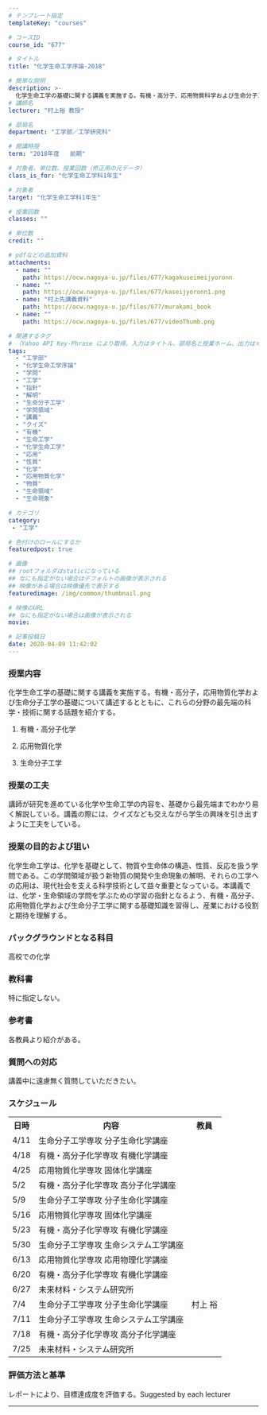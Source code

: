 ```yaml
---
# テンプレート指定
templateKey: "courses"

# コースID
course_id: "677"

# タイトル
title: "化学生命工学序論-2018"

# 簡単な説明
description: >-
  化学生命工学の基礎に関する講義を実施する。有機・高分子、応用物質科学および生命分子工学の基礎について講述するとともに、これらの分野の最先端の化学・技術に関する話題を紹介する。 1. 有機・高分子化学　2. 応用物質化学　3. 生命分子化学 ....
# 講師名
lecturer: "村上裕 教授"

# 部局名
department: "工学部／工学研究科"

# 開講時限
term: "2018年度	前期"

# 対象者、単位数、授業回数（修正用の元データ）
class_is_for: "化学生命工学科1年生"

# 対象者
target: "化学生命工学科1年生"

# 授業回数
classes: ""

# 単位数
credit: ""

# pdfなどの追加資料
attachments:
  - name: "" 
    path: https://ocw.nagoya-u.jp/files/677/kagakuseimeijyoronn
  - name: "" 
    path: https://ocw.nagoya-u.jp/files/677/kaseijyoronn1.png
  - name: "村上先講義資料" 
    path: https://ocw.nagoya-u.jp/files/677/murakami_book
  - name: "" 
    path: https://ocw.nagoya-u.jp/files/677/videoThumb.png

# 関連するタグ
# （Yahoo API Key-Phrase により取得。入力はタイトル、部局名と授業ホーム、出力はキーフレーズ（tags））
tags:
  - "工学部"
  - "化学生命工学序論"
  - "学問"
  - "工学"
  - "指針"
  - "解明"
  - "生命分子工学"
  - "学問領域"
  - "講義"
  - "クイズ"
  - "有機"
  - "生命工学"
  - "化学生命工学"
  - "応用"
  - "性質"
  - "化学"
  - "応用物質化学"
  - "物質"
  - "生命領域"
  - "生命現象"

# カテゴリ
category:
 - "工学"

# 色付けのロールにするか
featuredpost: true

# 画像
## rootフォルダはstaticになっている
## なにも指定がない場合はデフォルトの画像が表示される
## 映像がある場合は映像優先で表示する
featuredimage: /img/common/thumbnail.png

# 映像のURL
## なにも指定がない場合は画像が表示される
movie: 

# 記事投稿日
date: 2020-04-09 11:42:02
---
```


### 授業内容

化学生命工学の基礎に関する講義を実施する。有機・高分子，応用物質化学および生命分子工学の基礎について講述するとともに、これらの分野の最先端の科学・技術に関する話題を紹介する。 

1. 有機・高分子化学 

2. 応用物質化学 

3. 生命分子工学




### 授業の工夫

講師が研究を進めている化学や生命工学の内容を、基礎から最先端までわかり易く解説している。講義の際には、クイズなども交えながら学生の興味を引き出すように工夫をしている。






### 授業の目的および狙い

化学生命工学は、化学を基礎として、物質や生命体の構造、性質、反応を扱う学問である。この学問領域が扱う新物質の開発や生命現象の解明、それらの工学への応用は、現代社会を支える科学技術として益々重要となっている。本講義では、化学・生命領域の学問を学ぶための学習の指針となるよう、有機・高分子、応用物質化学および生命分子工学に関する基礎知識を習得し、産業における役割と期待を理解する。

### バックグラウンドとなる科目

高校での化学

### 教科書

特に指定しない。

### 参考書

各教員より紹介がある。


### 質問への対応

講義中に遠慮無く質問していただきたい。



<h3>スケジュール</h3>
<table>
<tr>
<th>日時</th>
<th>内容</th>
<th>教員</th>
</tr>

<tr>
<td>4/11</td>
<td>生命分子工学専攻 分子生命化学講座</td>
<td></td>
</tr>

<tr>
<td>4/18</td>
<td>有機・高分子化学専攻 有機化学講座</td>
<td></td>
</tr>


<tr>
<td>4/25</td>
<td>応用物質化学専攻 固体化学講座</td>
<td></td>
</tr>


<tr>
<td>5/2</td>
<td>有機・高分子化学専攻 高分子化学講座</td>
<td></td>
</tr>


<tr>
<td>5/9</td>
<td>生命分子工学専攻 分子生命化学講座</td>
<td></td>
</tr>

<tr>
<td>5/16</td>
<td>応用物質化学専攻 固体化学講座</td>
<td></td>
</tr>

<tr>
<td>5/23</td>
<td>有機・高分子化学専攻 有機化学講座</td>
<td></td>
</tr>

<tr>
<td>5/30</td>
<td>生命分子工学専攻 生命システム工学講座</td>
<td></td>
</tr>

<tr>
<td>6/13</td>
<td>応用物質化学専攻 応用物理化学講座</td>
<td></td>
</tr>

<tr>
<td>6/20</td>
<td>有機・高分子化学専攻 有機化学講座</td>
<td></td>
</tr>

<tr>
<td>6/27</td>
<td>未来材料・システム研究所</td>
<td></td>
</tr>

<tr>
<td>7/4</td>
<td>生命分子工学専攻 分子生命化学講座</td>
<td>村上 裕</td>
</tr>

<tr>
<td>7/11</td>
<td>生命分子工学専攻 生命システム工学講座</td>
<td></td>
</tr>

<tr>
<td>7/18</td>
<td>有機・高分子化学専攻 高分子化学講座</td>
<td></td>
</tr>

<tr>
<td>7/25</td>
<td>未来材料・システム研究所</td>
<td></td>
</tr>


</table>








### 評価方法と基準

レポートにより、目標達成度を評価する。Suggested by each lecturer






-----